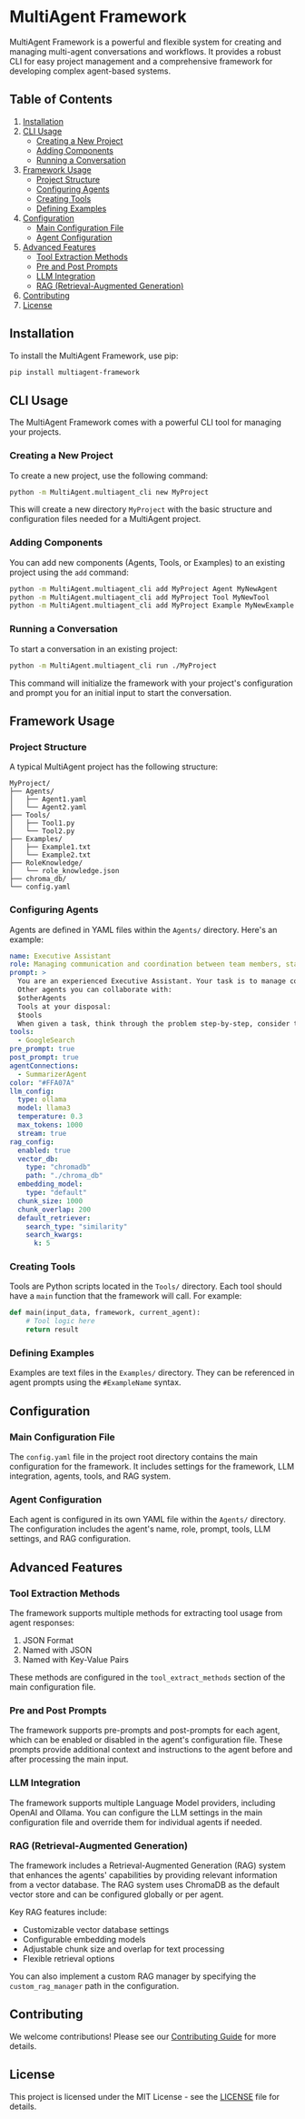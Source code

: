 # MultiAgent Framework

MultiAgent Framework is a powerful and flexible system for creating and managing multi-agent conversations and workflows. It provides a robust CLI for easy project management and a comprehensive framework for developing complex agent-based systems.

## Table of Contents

1. [Installation](#installation)
2. [CLI Usage](#cli-usage)
   - [Creating a New Project](#creating-a-new-project)
   - [Adding Components](#adding-components)
   - [Running a Conversation](#running-a-conversation)
3. [Framework Usage](#framework-usage)
   - [Project Structure](#project-structure)
   - [Configuring Agents](#configuring-agents)
   - [Creating Tools](#creating-tools)
   - [Defining Examples](#defining-examples)
4. [Configuration](#configuration)
   - [Main Configuration File](#main-configuration-file)
   - [Agent Configuration](#agent-configuration)
5. [Advanced Features](#advanced-features)
   - [Tool Extraction Methods](#tool-extraction-methods)
   - [Pre and Post Prompts](#pre-and-post-prompts)
   - [LLM Integration](#llm-integration)
   - [RAG (Retrieval-Augmented Generation)](#rag-retrieval-augmented-generation)
6. [Contributing](#contributing)
7. [License](#license)

## Installation

To install the MultiAgent Framework, use pip:

```bash
pip install multiagent-framework
```

## CLI Usage

The MultiAgent Framework comes with a powerful CLI tool for managing your projects.

### Creating a New Project

To create a new project, use the following command:

```bash
python -m MultiAgent.multiagent_cli new MyProject
```

This will create a new directory `MyProject` with the basic structure and configuration files needed for a MultiAgent project.

### Adding Components

You can add new components (Agents, Tools, or Examples) to an existing project using the `add` command:

```bash
python -m MultiAgent.multiagent_cli add MyProject Agent MyNewAgent
python -m MultiAgent.multiagent_cli add MyProject Tool MyNewTool
python -m MultiAgent.multiagent_cli add MyProject Example MyNewExample
```

### Running a Conversation

To start a conversation in an existing project:

```bash
python -m MultiAgent.multiagent_cli run ./MyProject
```

This command will initialize the framework with your project's configuration and prompt you for an initial input to start the conversation.

## Framework Usage

### Project Structure

A typical MultiAgent project has the following structure:

```
MyProject/
├── Agents/
│   ├── Agent1.yaml
│   └── Agent2.yaml
├── Tools/
│   ├── Tool1.py
│   └── Tool2.py
├── Examples/
│   ├── Example1.txt
│   └── Example2.txt
├── RoleKnowledge/
│   └── role_knowledge.json
├── chroma_db/
└── config.yaml
```

### Configuring Agents

Agents are defined in YAML files within the `Agents/` directory. Here's an example:

```yaml
name: Executive Assistant
role: Managing communication and coordination between team members, stakeholders, and clients.
prompt: >
  You are an experienced Executive Assistant. Your task is to manage communication and coordination between team members, stakeholders, and clients.
  Other agents you can collaborate with:
  $otherAgents
  Tools at your disposal:
  $tools
  When given a task, think through the problem step-by-step, consider the roles and capabilities of other agents, and use the available tools when necessary. Provide detailed explanations of your thought process and decisions.
tools:
  - GoogleSearch
pre_prompt: true
post_prompt: true
agentConnections:
  - SummarizerAgent
color: "#FFA07A"
llm_config:
  type: ollama
  model: llama3
  temperature: 0.3
  max_tokens: 1000
  stream: true
rag_config:
  enabled: true
  vector_db:
    type: "chromadb"
    path: "./chroma_db"
  embedding_model:
    type: "default"
  chunk_size: 1000
  chunk_overlap: 200
  default_retriever:
    search_type: "similarity"
    search_kwargs:
      k: 5
```

### Creating Tools

Tools are Python scripts located in the `Tools/` directory. Each tool should have a `main` function that the framework will call. For example:

```python
def main(input_data, framework, current_agent):
    # Tool logic here
    return result
```

### Defining Examples

Examples are text files in the `Examples/` directory. They can be referenced in agent prompts using the `#ExampleName` syntax.

## Configuration

### Main Configuration File

The `config.yaml` file in the project root directory contains the main configuration for the framework. It includes settings for the framework, LLM integration, agents, tools, and RAG system.

### Agent Configuration

Each agent is configured in its own YAML file within the `Agents/` directory. The configuration includes the agent's name, role, prompt, tools, LLM settings, and RAG configuration.

## Advanced Features

### Tool Extraction Methods

The framework supports multiple methods for extracting tool usage from agent responses:

1. JSON Format
2. Named with JSON
3. Named with Key-Value Pairs

These methods are configured in the `tool_extract_methods` section of the main configuration file.

### Pre and Post Prompts

The framework supports pre-prompts and post-prompts for each agent, which can be enabled or disabled in the agent's configuration file. These prompts provide additional context and instructions to the agent before and after processing the main input.

### LLM Integration

The framework supports multiple Language Model providers, including OpenAI and Ollama. You can configure the LLM settings in the main configuration file and override them for individual agents if needed.

### RAG (Retrieval-Augmented Generation)

The framework includes a Retrieval-Augmented Generation (RAG) system that enhances the agents' capabilities by providing relevant information from a vector database. The RAG system uses ChromaDB as the default vector store and can be configured globally or per agent.

Key RAG features include:
- Customizable vector database settings
- Configurable embedding models
- Adjustable chunk size and overlap for text processing
- Flexible retrieval options

You can also implement a custom RAG manager by specifying the `custom_rag_manager` path in the configuration.

## Contributing

We welcome contributions! Please see our [Contributing Guide](CONTRIBUTING.md) for more details.

## License

This project is licensed under the MIT License - see the [LICENSE](LICENSE) file for details.